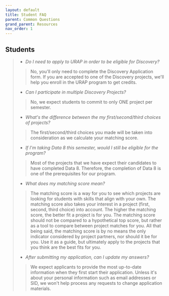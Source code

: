 ```yaml
---
layout: default
title: Student FAQ
parent: Common Questions
grand_parent: Resources
nav_order: 1
---
```

## Students

   > - *Do I need to apply to URAP in order to be eligible for Discovery?*
   >> No, you'll only need to complete the Discovery Application form. If you are accepted to one of the Discovery projects, we'll help you enroll in the URAP program to get credits.
   > - *Can I participate in multiple Discovery Projects?*
   >> No, we expect students to commit to only ONE project per semester.
   > - *What's the difference between the my first/second/third choices of projects?*
   >> The first/second/third choices you made will be taken into consideration as we calculate your matching score.
   > - *If I'm taking Data 8 this semester, would I still be eligible for the program?*
   >> Most of the projects that we have expect their candidates to have completed Data 8. Therefore, the completion of Data 8 is one of the prerequisites for our program.
   > - *What does my matching score mean?*
   >> The matching score is a way for you to see which projects are looking for students with skills that align with your own. The matching score also takes your interest in a project (first, second, third choice) into account. The higher the matching score, the better fit a project is for you. The matching score should not be compared to a hypothetical top score, but rather as a tool to compare between project matches for you. All that being said, the matching score is by no means the only indicator considered by project partners, nor should it be for you. Use it as a guide, but ultimately apply to the projects that you think are the best fits for you. 
   > - *After submitting my application, can I update my answers?*
   >> We expect applicants to provide the most up-to-date information when they first start their application. Unless it's about your personal information such as email addresses or SID, we won't help process any requests to change application materials.
   
   


